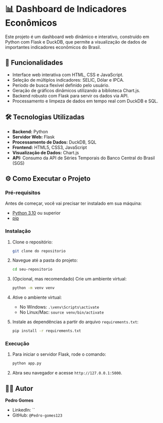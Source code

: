 # 📊 Dashboard de Indicadores Econômicos

Este projeto é um dashboard web dinâmico e interativo, construído em Python com Flask e DuckDB, que permite a visualização de dados de importantes indicadores econômicos do Brasil.

## 🚀 Funcionalidades

* Interface web interativa com HTML, CSS e JavaScript.
* Seleção de múltiplos indicadores: SELIC, Dólar e IPCA.
* Período de busca flexível definido pelo usuário.
* Geração de gráficos dinâmicos utilizando a biblioteca Chart.js.
* Backend robusto com Flask para servir os dados via API.
* Processamento e limpeza de dados em tempo real com DuckDB e SQL.


## 🛠️ Tecnologias Utilizadas

* **Backend:** Python
* **Servidor Web:** Flask
* **Processamento de Dados:** DuckDB, SQL
* **Frontend:** HTML5, CSS3, JavaScript
* **Visualização de Dados:** Chart.js
* **API:** Consumo da API de Séries Temporais do Banco Central do Brasil (SGS)

## ⚙️ Como Executar o Projeto

### Pré-requisitos
Antes de começar, você vai precisar ter instalado em sua máquina:
* [Python 3.10](https://www.python.org/) ou superior
* [pip](https://pip.pypa.io/en/stable/installation/)

### Instalação
1.  Clone o repositório:
    ```bash
    git clone do repositorio 
    ```
2.  Navegue até a pasta do projeto:
    ```bash
    cd seu-repositorio
    ```
3.  (Opcional, mas recomendado) Crie um ambiente virtual:
    ```bash
    python -m venv venv
    ```
4.  Ative o ambiente virtual:
    * No Windows: `.\venv\Scripts\activate`
    * No Linux/Mac: `source venv/bin/activate`

5.  Instale as dependências a partir do arquivo `requirements.txt`:
    ```bash
    pip install -r requirements.txt
    ```

### Execução
1.  Para iniciar o servidor Flask, rode o comando:
    ```bash
    python app.py
    ```
2.  Abra seu navegador e acesse `http://127.0.0.1:5000`.

## 👨‍💻 Autor

**Pedro Gomes**

* LinkedIn: ``
* GitHub: `@Pedro-gomes123`
